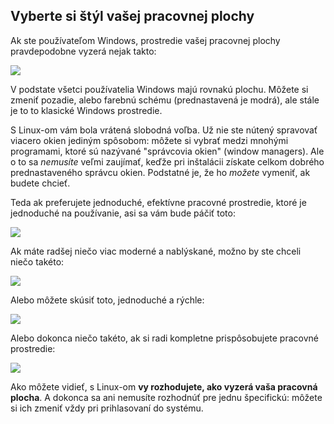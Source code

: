﻿



<h2>Vyberte si štýl vašej pracovnej plochy</h2>

Ak ste používateľom Windows, prostredie vašej pracovnej plochy pravdepodobne vyzerá nejak takto:

<img src="Images/windows_vista.jpg" />

V podstate všetci používatelia Windows majú rovnakú plochu. Môžete si zmeniť pozadie, alebo farebnú schému (prednastavená je modrá), ale stále je to to klasické Windows prostredie.

S Linux-om vám bola vrátená slobodná voľba. Už nie ste nútený spravovať viacero okien jediným spôsobom: môžete si vybrať medzi mnohými programami, ktoré sú nazývané "správcovia okien" (window managers). Ale o to sa <i>nemusíte</i> veľmi zaujímať, keďže pri inštalácii získate celkom dobrého prednastaveného správcu okien. Podstatné je, že ho <i>možete</i> vymeniť, ak budete chcieť.

Teda ak preferujete jednoduché, efektívne pracovné prostredie, ktoré je jednoduché na používanie, asi sa vám bude páčiť toto: 

<img src="Images/ubuntu.jpg"/>

Ak máte radšej niečo viac moderné a nablýskané, možno by ste chceli niečo takéto:

<img src="Images/kde.png" />

Alebo môžete skúsiť toto, jednoduché a rýchle:

<img src="Images/xfce.jpg" />

Alebo dokonca niečo takéto, ak si radi kompletne prispôsobujete pracovné prostredie:

<img src="Images/wm.jpg" />

Ako môžete vidieť, s Linux-om <b>vy rozhodujete, ako vyzerá vaša pracovná plocha</b>. A dokonca sa ani nemusíte rozhodnúť pre jednu špecifickú: môžete si ich zmeniť vždy pri prihlasovaní do systému.





